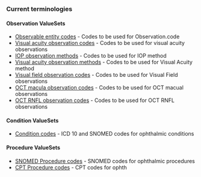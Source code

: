 ### Current terminologies

#### Observation ValueSets
* [Observable entity codes](ValueSet-observable-entities.html) - Codes to be used for Observation.code
* [Visual acuity observation codes](ValueSet-observation-va.html) - Codes to be used for visual acuity observations
* [IOP observation methods](ValueSet-iop-methods.html) - Codes to be used for IOP method
* [Visual acuity observation methods](ValueSet-iop-methods.html) - Codes to be used for Visual Acuity method
* [Visual field observation codes](ValueSet-observation-visual-field.html) - Codes to be used for Visual Field observations
* [OCT macula observation codes](ValueSet-observation-oct-macula.html) - Codes to be used for OCT macual observations
* [OCT RNFL observation codes](ValueSet-observation-oct-rnfl.html) - Codes to be used for OCT RNFL observations

#### Condition ValueSets
* [Condition codes](ValueSet-conditions.html) - ICD 10 and SNOMED codes for ophthalmic conditions

#### Procedure ValueSets
* [SNOMED Procedure codes](ValueSet-procedures-snomed.html) - SNOMED codes for ophthalmic procedures
* [CPT Procedure codes](ValueSet-procedures-cpt.html) - CPT codes for ophth